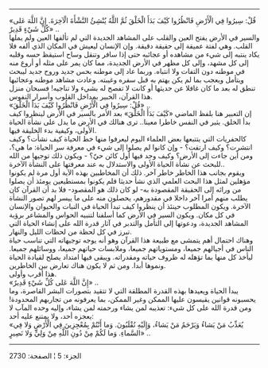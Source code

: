 ------------------------------------------------------------------------

«قُلْ: سِيرُوا فِي الْأَرْضِ فَانْظُرُوا كَيْفَ بَدَأَ الْخَلْقَ ثُمَّ اللَّهُ يُنْشِئُ النَّشْأَةَ الْآخِرَةَ. إِنَّ
اللَّهَ عَلى كُلِّ شَيْءٍ قَدِيرٌ» ..  
والسير في الأرض يفتح العين والقلب على المشاهد الجديدة التي لم تألفها
العين ولم يملها القلب. وهي لفتة عميقة إلى حقيقة دقيقة. وإن الإنسان ليعيش
في المكان الذي ألفه فلا يكاد ينتبه إلى شيء من مشاهده أو عجائبه حتى إذا
سافر وتنقل وساح استيقظ حسه وقلبه إلى كل مشهد، وإلى كل مظهر في الأرض
الجديدة، مما كان يمر على مثله أو أروع منه في موطنه دون التفات ولا
انتباه. وربما عاد إلى موطنه بحس جديد وروح جديد ليبحث ويتأمل ويعجب بما لم
يكن يهتم به قبل سفره وغيبته. وعادت مشاهد موطنه وعجائبها تنطق له بعد ما
كان غافلا عن حديثها أو كانت لا تفصح له بشيء ولا تناجيه! فسبحان منزل هذا
القرآن، الخبير بمداخل القلوب وأسرار النفوس.  
«قُلْ: سِيرُوا فِي الْأَرْضِ فَانْظُرُوا كَيْفَ بَدَأَ الْخَلْقَ» ..  
إن التعبير هنا بلفظ الماضي «كَيْفَ بَدَأَ الْخَلْقَ» بعد الأمر بالسير في الأرض
لينظروا كيف بدأ الخلق. يثير في النفس خاطرا معينا.. ترى هنالك في الأرض ما
يدل على نشأة الحياة الأولى، وكيفية بدء الخليقة فيها.  
كالحفريات التي يتتبعها بعض العلماء اليوم ليعرفوا منها خط الحياة كيف
نشأت؟ وكيف انتشرت؟ وكيف ارتقت؟ - وإن كانوا لم يصلوا إلى شيء في معرفة سر
الحياة: ما هي؟، ومن أين جاءت إلى الأرض؟ وكيف وجد فيها أول كائن حيّ؟ -
ويكون ذلك توجيها من الله للبحث عن نشأة الحياة الأولى والاستدلال به عند
معرفتها على النشأة الآخرة..  
ويقوم بجانب هذا الخاطر خاطر آخر. ذلك أن المخاطبين بهذه الآية أول مرة لم
يكونوا مؤهلين لمثل هذا البحث العلمي الذي نشأ حديثا فلم يكونوا بمستطيعين
يومئذ أن يصلوا من ورائه إلى الحقيقة المقصودة به- لو كان ذلك هو المقصود-
فلا بد أن القرآن كان يطلب منهم أمرا آخر داخلا في مقدورهم، يحصلون منه على
ما ييسر لهم تصور النشأة الآخرة. ويكون المطلوب حينئذ أن ينظروا كيف تبدأ
الحياة في النبات والحيوان والإنسان في كل مكان. ويكون السير في الأرض كما
أسلفنا لتنبيه الحواس والمشاعر برؤية المشاهد الجديدة، ودعوتها إلى التأمل
والتدبر في آثار قدرة الله على إنشاء الحياة التي تبرز في كل لحظة من لحظات
الليل والنهار.  
وهناك احتمال أهم يتمشى مع طبيعة هذا القرآن وهو أنه يوجه توجيهاته التي
تناسب حياة الناس في أجيالهم جميعا، ومستوياتهم جميعا، وملابسات حياتهم
جميعا، ووسائلهم جميعا. ليأخذ كل منها بما تؤهله له ظروف حياته ومقدراته.
ويبقى فيها امتداد يصلح لقيادة الحياة ونموها أبدا. ومن ثم لا يكون هناك
تعارض بين الخاطرين.  
هذا أقرب وأولى.  
«إِنَّ اللَّهَ عَلى كُلِّ شَيْءٍ قَدِيرٌ» ..  
يبدأ الحياة ويعيدها بهذه القدرة المطلقة التي لا تتقيد بتصورات البشر
القاصرة، وما يحسبونه قوانين يقيسون عليها الممكن وغير الممكن، بما يعرفونه
من تجاربهم المحدودة! ومن قدرة الله على كل شيء: تعذيبه لمن يشاء ورحمته
لمن يشاء، وإليه وحده المآب لا يعجزه أحد، ولا يمتنع عليه أحد:  
«يُعَذِّبُ مَنْ يَشاءُ وَيَرْحَمُ مَنْ يَشاءُ، وَإِلَيْهِ تُقْلَبُونَ. وَما أَنْتُمْ بِمُعْجِزِينَ فِي الْأَرْضِ وَلا
فِي السَّماءِ. وَما لَكُمْ مِنْ دُونِ اللَّهِ مِنْ وَلِيٍّ وَلا نَصِيرٍ» ..

------------------------------------------------------------------------

الجزء: 5 ¦ الصفحة: 2730
